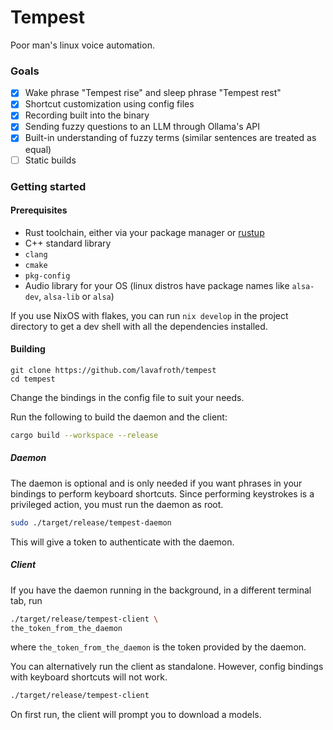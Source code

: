 # Tempest

Poor man's linux voice automation.

### Goals
- [x] Wake phrase "Tempest rise" and sleep phrase "Tempest rest"
- [x] Shortcut customization using config files
- [x] Recording built into the binary
- [x] Sending fuzzy questions to an LLM through Ollama's API
- [x] Built-in understanding of fuzzy terms (similar sentences are treated as equal)
- [ ] Static builds

### Getting started

#### Prerequisites
- Rust toolchain, either via your package manager or [rustup](https://rustup.rs)
- C++ standard library
- `clang`
- `cmake`
- `pkg-config`
- Audio library for your OS (linux distros have package names like `alsa-dev`, `alsa-lib` or `alsa`)

If you use NixOS with flakes, you can run `nix develop` in the project directory to get a dev shell with all the dependencies installed.

#### Building

```
git clone https://github.com/lavafroth/tempest
cd tempest
```

Change the bindings in the config file to suit your needs.

Run the following to build the daemon and the client:

```sh
cargo build --workspace --release
```

##### Daemon

The daemon is optional and is only needed if you want phrases in your bindings to perform keyboard shortcuts.
Since performing keystrokes is a privileged action, you must run the daemon as root.

```sh
sudo ./target/release/tempest-daemon
```

This will give a token to authenticate with the daemon.

##### Client

If you have the daemon running in the background, in a different terminal tab, run

```sh
./target/release/tempest-client \
the_token_from_the_daemon
```

where `the_token_from_the_daemon` is the token provided by the daemon.

You can alternatively run the client as standalone. However, config bindings with keyboard shortcuts will not work.

```sh
./target/release/tempest-client
```

On first run, the client will prompt you to download a models.

